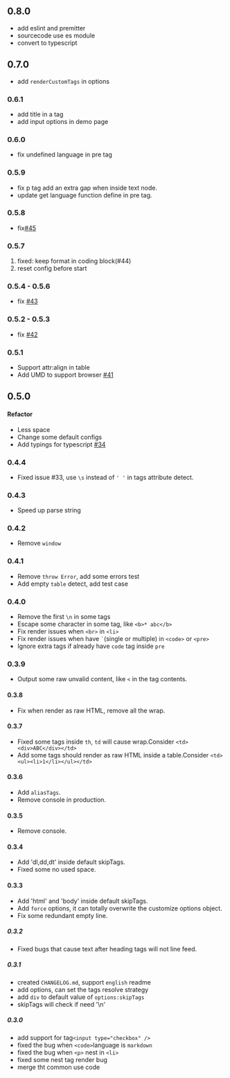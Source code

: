 ## 0.8.0

- add eslint and premitter
- sourcecode use es module
- convert to typescript

## 0.7.0

- add `renderCustomTags` in options

### 0.6.1

- add title in a tag
- add input options in demo page

### 0.6.0

- fix undefined language in pre tag

### 0.5.9

- fix p tag add an extra gap when inside text node.
- update get language function define in pre tag.

### 0.5.8

- fix[#45](https://github.com/stonehank/html-to-md/issues/45)

### 0.5.7

1. fixed: keep format in coding block(#44)
2. reset config before start

### 0.5.4 - 0.5.6

- fix [#43](https://github.com/stonehank/html-to-md/issues/43)

### 0.5.2 - 0.5.3

- fix [#42](https://github.com/stonehank/html-to-md/issues/42)

### 0.5.1

- Support attr:align in table
- Add UMD to support browser [#41](https://github.com/stonehank/html-to-md/pull/41)

## 0.5.0

#### Refactor

- Less space
- Change some default configs
- Add typings for typescript [#34](https://github.com/stonehank/html-to-md/pull/34)

### 0.4.4

- Fixed issue #33, use `\s` instead of `' '` in tags attribute detect.

### 0.4.3

- Speed up parse string

### 0.4.2

- Remove `window`

### 0.4.1

- Remove `throw Error`, add some errors test
- Add empty `table` detect, add test case

### 0.4.0

- Remove the first `\n` in some tags
- Escape some character in some tag, like `<b>* abc</b>`
- Fix render issues when `<br>` in `<li>`
- Fix render issues when have `` ` ``(single or multiple) in `<code>` or `<pre>`
- Ignore extra tags if already have `code` tag inside `pre`

### 0.3.9

- Output some raw unvalid content, like `<` in the tag contents.

#### 0.3.8

- Fix when render as raw HTML, remove all the wrap.

#### 0.3.7

- Fixed some tags inside `th`, `td` will cause wrap.Consider `<td><div>ABC</div></td>`
- Add some tags should render as raw HTML inside a table.Consider `<td><ul><li>1</li></ul></td>`

#### 0.3.6

- Add `aliasTags`.
- Remove console in production.

#### 0.3.5

- Remove console.

#### 0.3.4

- Add 'dl,dd,dt' inside default skipTags.
- Fixed some no used space.

#### 0.3.3

- Add 'html' and 'body' inside default skipTags.
- Add `force` options, it can totally overwrite the customize options object.
- Fix some redundant empty line.

##### 0.3.2

- Fixed bugs that cause text after heading tags will not line feed.

##### 0.3.1

- created `CHANGELOG.md`, support `english` readme
- add options, can set the tags resolve strategy
- add `div` to default value of `options:skipTags`
- skipTags will check if need '\n'

##### 0.3.0

- add support for tag`<input type="checkbox" />`
- fixed the bug when `<code>`language is `markdown`
- fixed the bug when `<p>` nest in `<li>`
- fixed some nest tag render bug
- merge tht common use code
